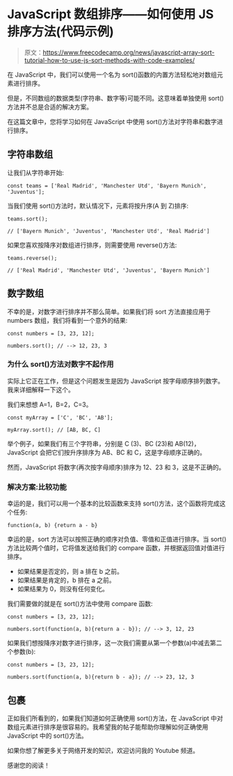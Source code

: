 # JavaScript 数组排序——如何使用 JS 排序方法(代码示例)

> 原文：<https://www.freecodecamp.org/news/javascript-array-sort-tutorial-how-to-use-js-sort-methods-with-code-examples/>

在 JavaScript 中，我们可以使用一个名为 sort()函数的内置方法轻松地对数组元素进行排序。

但是，不同数组的数据类型(字符串、数字等)可能不同。这意味着单独使用 sort()方法并不总是合适的解决方案。

在这篇文章中，您将学习如何在 JavaScript 中使用 sort()方法对字符串和数字进行排序。

## 字符串数组

让我们从字符串开始:

```
const teams = ['Real Madrid', 'Manchester Utd', 'Bayern Munich', 'Juventus'];
```

当我们使用 sort()方法时，默认情况下，元素将按升序(A 到 Z)排序:

```
teams.sort(); 

// ['Bayern Munich', 'Juventus', 'Manchester Utd', 'Real Madrid']
```

如果您喜欢按降序对数组进行排序，则需要使用 reverse()方法:

```
teams.reverse();

// ['Real Madrid', 'Manchester Utd', 'Juventus', 'Bayern Munich']
```

## 数字数组

不幸的是，对数字进行排序并不那么简单。如果我们将 sort 方法直接应用于 numbers 数组，我们将看到一个意外的结果:

```
const numbers = [3, 23, 12];

numbers.sort(); // --> 12, 23, 3
```

### 为什么 sort()方法对数字不起作用

实际上它正在工作，但是这个问题发生是因为 JavaScript 按字母顺序排列数字。我来详细解释一下这个。

我们来想想 A=1，B=2，C=3。

```
const myArray = ['C', 'BC', 'AB'];

myArray.sort(); // [AB, BC, C]
```

举个例子，如果我们有三个字符串，分别是 C (3)、BC (23)和 AB(12)，JavaScript 会把它们按升序排序为 AB、BC 和 C，这是字母顺序正确的。

然而，JavaScript 将数字(再次按字母顺序)排序为 12、23 和 3，这是不正确的。

### 解决方案:比较功能

幸运的是，我们可以用一个基本的比较函数来支持 sort()方法，这个函数将完成这个任务:

```
function(a, b) {return a - b}
```

幸运的是，sort 方法可以按照正确的顺序对负值、零值和正值进行排序。当 sort()方法比较两个值时，它将值发送给我们的 compare 函数，并根据返回值对值进行排序。

*   如果结果是否定的，则 a 排在 b 之前。
*   如果结果是肯定的，b 排在 a 之前。
*   如果结果为 0，则没有任何变化。

我们需要做的就是在 sort()方法中使用 compare 函数:

```
const numbers = [3, 23, 12];

numbers.sort(function(a, b){return a - b}); // --> 3, 12, 23
```

如果我们想按降序对数字进行排序，这一次我们需要从第一个参数(a)中减去第二个参数(b):

```
const numbers = [3, 23, 12];

numbers.sort(function(a, b){return b - a}); // --> 23, 12, 3
```

## 包裹

正如我们所看到的，如果我们知道如何正确使用 sort()方法，在 JavaScript 中对数组元素进行排序是很容易的。我希望我的帖子能帮助你理解如何正确使用 JavaScript 中的 sort()方法。

如果你想了解更多关于网络开发的知识，欢迎访问我的 Youtube 频道。

感谢您的阅读！